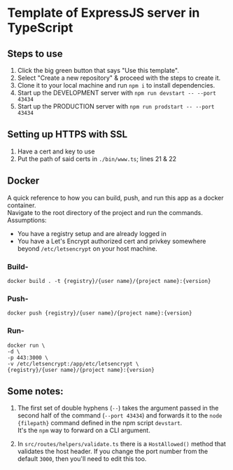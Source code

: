 # Template of ExpressJS server in TypeScript

## Steps to use

1. Click the big green button that says "Use this template".
2. Select "Create a new repository" & proceed with the steps to create it.
3. Clone it to your local machine and run `npm i` to install dependencies.
4. Start up the DEVELOPMENT server with ```npm run devstart -- --port 43434```
5. Start up the PRODUCTION server with ```npm run prodstart -- --port 43434```

## Setting up HTTPS with SSL
1. Have a cert and key to use
2. Put the path of said certs in `./bin/www.ts`; lines 21 & 22

## Docker
A quick reference to how you can build, push, and run this app as a docker container.  
Navigate to the root directory of the project and run the commands.  
Assumptions:
  - You have a registry setup and are already logged in
  - You have a Let's Encrypt authorized cert and privkey somewhere beyond `/etc/letsencrypt` on your host machine.

### Build-
```
docker build . -t {registry}/{user name}/{project name}:{version}
```

### Push-
```
docker push {registry}/{user name}/{project name}:{version}
```

### Run-
```
docker run \
-d \
-p 443:3000 \
-v /etc/letsencrypt:/app/etc/letsencrypt \
{registry}/{user name}/{project name}:{version}
```

## Some notes:
1. The first set of double hyphens (`--`) takes the argument passed in the second half of the command (`--port 43434`) and forwards it to the `node {filepath}` command defined in the npm script `devstart`.  
It's the `npm` way to forward on a CLI argument.

2. In `src/routes/helpers/validate.ts` there is a `HostAllowed()` method that validates the host header. If you change the port number from the default `3000`, then you'll need to edit this too.